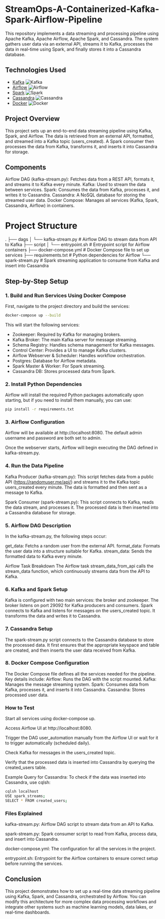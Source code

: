 # StreamOps-A-Containerized-Kafka-Spark-Airflow-Pipeline

This repository implements a data streaming and processing pipeline using Apache Kafka, Apache Airflow, Apache Spark, and Cassandra. The system gathers user data via an external API, streams it to Kafka, processes the data in real-time using Spark, and finally stores it into a Cassandra database.

## Technologies Used

- [Kafka](https://kafka.apache.org/) ![Kafka](https://apache.org/logos/res/kafka/kafka_highres.png)
- [Airflow](https://airflow.apache.org/) ![Airflow](https://airflow.apache.org/docs/apache-airflow/stable/_images/powered-by-airflow-small.png)
- [Spark](https://spark.apache.org/) ![Spark](https://upload.wikimedia.org/wikipedia/commons/thumb/1/1d/Apache_Spark_logo.svg/512px-Apache_Spark_logo.svg.png)
- [Cassandra](http://cassandra.apache.org/) ![Cassandra](https://upload.wikimedia.org/wikipedia/commons/thumb/3/33/Apache_Cassandra_logo.svg/512px-Apache_Cassandra_logo.svg.png)
- [Docker](https://www.docker.com/) ![Docker](https://upload.wikimedia.org/wikipedia/commons/a/a1/Docker_logo.png)

## Project Overview
This project sets up an end-to-end data streaming pipeline using Kafka, Spark, and Airflow. The data is retrieved from an external API, formatted, and streamed into a Kafka topic (users_created). A Spark consumer then processes the data from Kafka, transforms it, and inserts it into Cassandra for storage.

## Components
Airflow DAG (kafka-stream.py): Fetches data from a REST API, formats it, and streams it to Kafka every minute.
Kafka: Used to stream the data between services.
Spark: Consumes the data from Kafka, processes it, and writes it to Cassandra.
Cassandra: A NoSQL database for storing the streamed user data.
Docker Compose: Manages all services (Kafka, Spark, Cassandra, Airflow) in containers.

# Project Structure
.
├── dags
│ └── kafka-stream.py # Airflow DAG to stream data from API to Kafka
├── script
│ └── entrypoint.sh # Entrypoint script for Airflow containers
├── docker-compose.yml # Docker Compose file to set up services
├── requirements.txt # Python dependencies for Airflow
└── spark-stream.py # Spark streaming application to consume from Kafka and insert into Cassandra


## Step-by-Step Setup

### 1. Build and Run Services Using Docker Compose
First, navigate to the project directory and build the services:

```bash
docker-compose up --build
```

This will start the following services:
- Zookeeper: Required by Kafka for managing brokers.
- Kafka Broker: The main Kafka server for message streaming.
- Schema Registry: Handles schema management for Kafka messages.
- Control Center: Provides a UI to manage Kafka clusters.
- Airflow Webserver & Scheduler: Handles workflow orchestration.
- Postgres: Database for Airflow metadata.
- Spark Master & Worker: For Spark streaming.
- Cassandra DB: Stores processed data from Spark.

### 2. Install Python Dependencies
Airflow will install the required Python packages automatically upon starting, but if you need to install them manually, you can use:

```bash
pip install -r requirements.txt
```

### 3. Airflow Configuration
Airflow will be available at http://localhost:8080. The default admin username and password are both set to admin.

Once the webserver starts, Airflow will begin executing the DAG defined in kafka-stream.py.

### 4. Run the Data Pipeline
Kafka Producer (kafka-stream.py): This script fetches data from a public API (https://randomuser.me/api/) and streams it to the Kafka topic users_created every minute. The data is formatted and then sent as a message to Kafka.

Spark Consumer (spark-stream.py): This script connects to Kafka, reads the data stream, and processes it. The processed data is then inserted into a Cassandra database for storage.

### 5. Airflow DAG Description
In the kafka-stream.py, the following steps occur:

get_data: Fetchs a random user from the external API.
format_data: Formats the user data into a structure suitable for Kafka.
stream_data: Sends the formatted data to Kafka every minute.

Airflow Task Breakdown
The Airflow task stream_data_from_api calls the stream_data function, which continuously streams data from the API to Kafka.

### 6. Kafka and Spark Setup
Kafka is configured with two main services: the broker and zookeeper. The broker listens on port 29092 for Kafka producers and consumers.
Spark connects to Kafka and listens for messages on the users_created topic. It transforms the data and writes it to Cassandra.

### 7. Cassandra Setup
The spark-stream.py script connects to the Cassandra database to store the processed data. It first ensures that the appropriate keyspace and table are created, and then inserts the user data received from Kafka.

### 8. Docker Compose Configuration
The Docker Compose file defines all the services needed for the pipeline. Key details include:
Airflow: Runs the DAG with the script mounted.
Kafka: Manages the message streaming system.
Spark: Consumes data from Kafka, processes it, and inserts it into Cassandra.
Cassandra: Stores processed user data.

### How to Test
Start all services using docker-compose up.

Access Airflow UI at http://localhost:8080.

Trigger the DAG user_automation manually from the Airflow UI or wait for it to trigger automatically (scheduled daily).

Check Kafka for messages in the users_created topic.

Verify that the processed data is inserted into Cassandra by querying the created_users table.

Example Query for Cassandra:
To check if the data was inserted into Cassandra, use cqlsh:

```bash
cqlsh localhost
USE spark_streams;
SELECT * FROM created_users;
```

### Files Explained
kafka-stream.py: Airflow DAG script to stream data from an API to Kafka.

spark-stream.py: Spark consumer script to read from Kafka, process data, and insert into Cassandra.

docker-compose.yml: The configuration for all the services in the project.

entrypoint.sh: Entrypoint for the Airflow containers to ensure correct setup before running the services.

## Conclusion
This project demonstrates how to set up a real-time data streaming pipeline using Kafka, Spark, and Cassandra, orchestrated by Airflow. You can modify this architecture for more complex data processing workflows and integrate other systems such as machine learning models, data lakes, or real-time dashboards.


